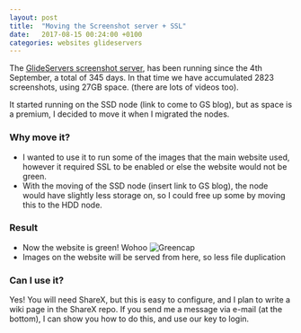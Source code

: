 ```yaml
---
layout: post
title:  "Moving the Screenshot server + SSL"
date:   2017-08-15 00:24:00 +0100
categories: websites glideservers
---
```

The [GlideServers screenshot server](https://github.com/GlideServers/ShareX-Server), has been running since the 4th September, a total of 345 days.
In that time we have accumulated 2823 screenshots, using 27GB space. (there are lots of videos too).

It started running on the SSD node (link to come to GS blog), but as space is a premium, I decided to move it when I migrated the nodes.

### Why move it?

* I wanted to use it to run some of the images that the main website used, however it required SSL to be enabled or else the website would not be green.
* With the moving of the SSD node (insert link to GS blog), the node would have slightly less storage on, so I could free up some by moving this to the HDD node.

### Result

* Now the website is green! Wohoo ![Greencap](http://i.imgur.com/6GyeIso.png)
* Images on the website will be served from here, so less file duplication

### Can I use it?

Yes! You will need ShareX, but this is easy to configure, and I plan to write a wiki page in the ShareX repo.
If you send me a message via e-mail (at the bottom), I can show you how to do this, and use our key to login.
